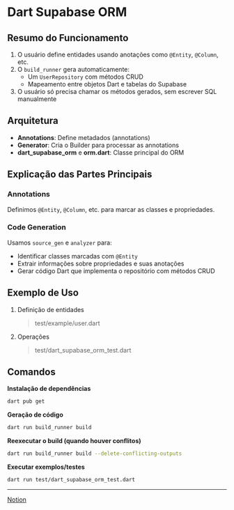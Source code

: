 # Dart Supabase ORM

## Resumo do Funcionamento

1. O usuário define entidades usando anotações como `@Entity`, `@Column`, etc.
2. O `build_runner` gera automaticamente:
   - Um `UserRepository` com métodos CRUD
   - Mapeamento entre objetos Dart e tabelas do Supabase
3. O usuário só precisa chamar os métodos gerados, sem escrever SQL manualmente

## Arquitetura

- **Annotations**: Define metadados (annotations)
- **Generator**: Cria o Builder para processar as annotations
- **dart_supabase_orm** e **orm.dart**: Classe principal do ORM

## Explicação das Partes Principais

### Annotations

Definimos `@Entity`, `@Column`, etc. para marcar as classes e propriedades.

### Code Generation

Usamos `source_gen` e `analyzer` para:

- Identificar classes marcadas com `@Entity`
- Extrair informações sobre propriedades e suas anotações
- Gerar código Dart que implementa o repositório com métodos CRUD

## Exemplo de Uso

1. Definição de entidades
   > test/example/user.dart

2. Operações
   > test/dart_supabase_orm_test.dart

## Comandos

**Instalação de dependências**  
```bash
dart pub get
```

**Geração de código**  
```bash
dart run build_runner build
```

**Reexecutar o build (quando houver conflitos)**  
```bash
dart run build_runner build --delete-conflicting-outputs
```

**Executar exemplos/testes**  
```bash
dart run test/dart_supabase_orm_test.dart
```

---

[Notion](https://www.notion.so/ORM-DART-1ee66b19d44e8020add5f90a4dae8703)
